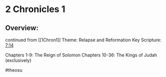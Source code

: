# 2 Chronicles 1

## Overview:
continued from [[1Chron1]]
Theme: Relapse and Reformation
Key Scripture: [7:14](2Chron7#v.14)

Chapters 1-9: The Reign of Solomon
Chapters 10-36: The Kings of Judah (exclusively)

#theosu 

